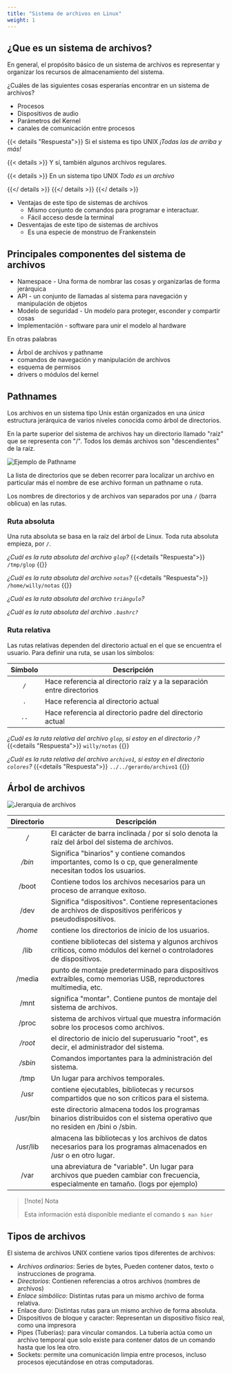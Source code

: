 ```yaml
---
title: "Sistema de archivos en Linux"
weight: 1
---
```


## ¿Que es un sistema de archivos?
En general, el propósito básico de un sistema de archivos es representar y organizar los recursos de almacenamiento
del sistema.

¿Cuáles de las siguientes cosas esperarías encontrar en un sistema de archivos?
* Procesos
* Dispositivos de audio
* Parámetros del Kernel
* canales de comunicación entre procesos

{{< details "Respuesta">}}
Si el sistema es tipo UNIX *¡Todas las de arriba y más!*

{{< details >}}
Y sí, también algunos archivos regulares.

{{< details >}}
En un sistema tipo UNIX *Todo es un archivo*

{{</ details >}}
{{</ details >}}
{{</ details >}}

* Ventajas de este tipo de sistemas de archivos
	* Mismo conjunto de comandos para programar e interactuar.
	* Fácil acceso desde la terminal
* Desventajas de este tipo de sistemas de archivos
	* Es una especie de monstruo de Frankenstein
 
## Principales componentes del sistema de archivos

* Namespace - Una forma de nombrar las cosas y organizarlas de forma jerárquica
* API - un conjunto de llamadas al sistema para navegación y manipulación de objetos
* Modelo de seguridad - Un modelo para proteger, esconder y compartir cosas
* Implementación - software para unir el modelo al hardware

En otras palabras

* Árbol de archivos y pathname
* comandos de navegación y manipulación de archivos
* esquema de permisos
* drivers o módulos del kernel

## Pathnames

Los archivos en un sistema tipo Unix están organizados en una *única* estructura jerárquica de varios niveles conocida como árbol de directorios.

En la parte superior del sistema de archivos hay un directorio
llamado "raíz" que se representa con "/". Todos los demás archivos son "descendientes" de la raíz.

![Ejemplo de Pathname](/docs/comandos_basicos/images/pathname.png)

La lista de directorios que se deben recorrer para localizar un archivo en particular más el nombre de ese archivo forman un pathname o ruta.

Los nombres de directorios y de archivos van separados por
una `/` (barra oblicua) en las rutas.

### Ruta absoluta

Una ruta absoluta se basa en la raíz del árbol de Linux. Toda ruta absoluta empieza, por `/`.

*¿Cuál es la ruta absoluta del archivo `glop`?*
{{<details "Respuesta">}}
`/tmp/glop`
{{</details>}}

*¿Cuál es la ruta absoluta del archivo `notas`?*
{{<details "Respuesta">}}
`/home/willy/notas`
{{</details>}}

*¿Cuál es la ruta absoluta del archivo `triángulo`?*

*¿Cuál es la ruta absoluta del archivo `.bashrc?`*

### Ruta relativa

Las rutas relativas dependen del directorio actual en el que se encuentra el usuario. Para definir una ruta, se usan los símbolos:

| Símbolo | Descripción|
|:--------:|-------------|
| `/`    | Hace referencia al directorio raíz y a la separación entre directorios|
| `.`  | Hace referencia al directorio actual|
| `..` | Hace referencia al directorio padre del directorio actual

*¿Cuál es la ruta relativa del archivo `glop`, si estoy en el directorio `/`?*
{{<details "Respuesta">}}
`willy/notas`
{{</details>}}

*¿Cuál es la ruta relativa del archivo `archivo1`, si estoy en el directorio `colores`?* 
{{<details "Respuesta">}}
`../../gerardo/archivo1`
{{</details>}}

## Árbol de archivos
![Jerarquia de archivos](/docs/comandos_basicos/images/arbol.png)

|Directorio |Descripción|
|:---:|---|
| */* | El carácter de barra inclinada / por sí solo denota la raíz del árbol del sistema de archivos.
| */bin* | Significa "binarios" y contiene comandos importantes, como ls o cp, que generalmente necesitan todos los usuarios.
| /boot| Contiene todos los archivos necesarios para un proceso de arranque exitoso.
| /dev | Significa "dispositivos". Contiene representaciones de archivos de dispositivos periféricos y pseudodispositivos.
| */home*| contiene los directorios de inicio de los usuarios.
| /lib| contiene bibliotecas del sistema y algunos archivos críticos, como módulos del kernel o controladores de dispositivos.
| /media | punto de montaje predeterminado para dispositivos extraíbles, como memorias USB, reproductores multimedia, etc.
| /mnt| significa "montar". Contiene puntos de montaje del sistema de archivos.
| /proc| sistema de archivos virtual que muestra información sobre los procesos como archivos.
| */root*| el directorio de inicio del superusuario "root", es decir, el administrador del sistema.
| */sbin* | Comandos importantes para la administración del sistema.
| /tmp | Un lugar para archivos temporales.
| /usr| contiene ejecutables, bibliotecas y recursos compartidos que no son críticos para el sistema.
| /usr/bin| este directorio almacena todos los programas binarios distribuidos con el sistema operativo que no residen en /bini o /sbin.
| /usr/lib| almacena las bibliotecas y los archivos de datos necesarios para los programas almacenados en /usr o en otro lugar.
| /var| una abreviatura de "variable". Un lugar para archivos que pueden cambiar con frecuencia, especialmente en tamaño. (logs por ejemplo)
>[!note] Nota
>
>Esta información está disponible mediante el comando `$ man hier`

## Tipos de archivos

El sistema de archivos UNIX contiene varios tipos diferentes de archivos:

* *Archivos ordinarios*: Series de bytes, Pueden contener datos, texto o instrucciones de programa.
* *Directorios*: Contienen referencias a otros archivos (nombres de archivos)
* *Enlace simbólico*: Distintas rutas para un mismo archivo de forma relativa.
* Enlace duro: Distintas rutas para un mismo archivo de forma absoluta.
* Dispositivos de bloque y caracter: Representan un dispositivo físico real, como una impresora
* Pipes (Tuberías): para vincular comandos. La tubería actúa como un archivo temporal que solo existe para contener datos de un comando hasta que los lea otro.
* Sockets: permite una comunicación limpia entre procesos, incluso procesos ejecutándose en otras computadoras.
